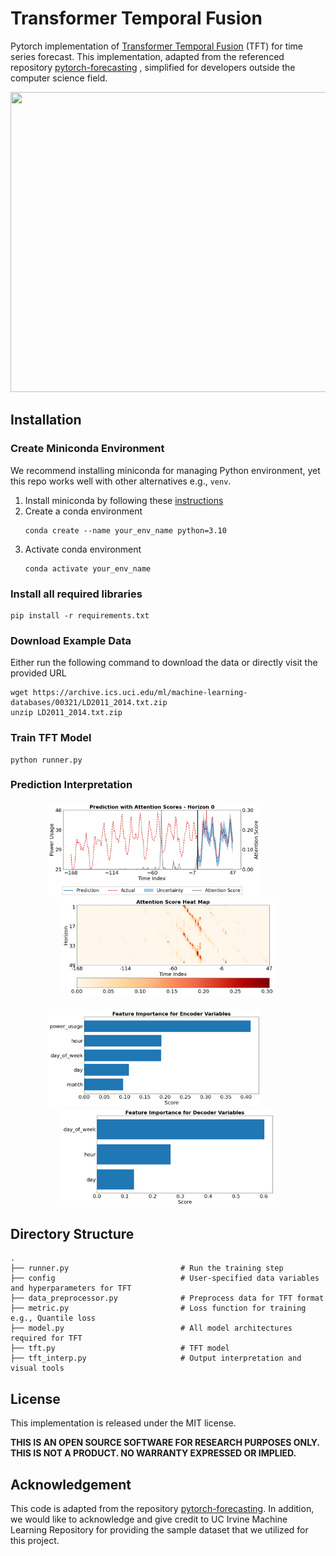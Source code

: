 # Transformer Temporal Fusion
Pytorch implementation of [Transformer Temporal Fusion](https://ai.googleblog.com/2021/12/interpretable-deep-learning-for-time.html) (TFT) for time series forecast. 
This implementation, adapted from the referenced repository [pytorch-forecasting](https://pytorch-forecasting.readthedocs.io/en/stable/index.html)
, simplified for developers outside the computer science field.

<p align="center">
  <img src="./figure/forecast.gif" width="700px" height="480px" >
</p>

## Installation
### Create Miniconda Environment
We recommend installing miniconda for managing Python environment, yet this repo works well with other alternatives e.g., `venv`.
1. Install miniconda by following these [instructions](https://docs.conda.io/projects/conda/en/latest/user-guide/install/index.html#system-requirements) 
2. Create a conda environment
    ```
    conda create --name your_env_name python=3.10
    ```
3. Activate conda environment
    ```
    conda activate your_env_name
    ```
### Install all required libraries
```shell
pip install -r requirements.txt
```

### Download Example Data
Either run the following command to download the data or directly visit the provided URL

```shell
wget https://archive.ics.uci.edu/ml/machine-learning-databases/00321/LD2011_2014.txt.zip
unzip LD2011_2014.txt.zip
```
### Train TFT Model
```shell
python runner.py
```

### Prediction Interpretation
<p align="center" style="margin-top: 20px;">
  <img src="./figure/attention_score.png" width="340px">
  &nbsp;&nbsp;&nbsp;&nbsp;&nbsp;&nbsp;&nbsp;&nbsp;&nbsp;&nbsp;
  <img src="./figure/heat_map_attention_score.png" width="340px">
  
</p>

<p align="center" style="margin-top: 20px;">
  <img src="./figure/encoder_var_score.png" width="340px">
  &nbsp;&nbsp;&nbsp;&nbsp;&nbsp;&nbsp;&nbsp;&nbsp;&nbsp;&nbsp;
  <img src="./figure/decoder_var_score.png" width="340px">
</p>


## Directory Structure
```
.
├── runner.py                         # Run the training step
├── config                            # User-specified data variables and hyperparameters for TFT
├── data_preprocessor.py              # Preprocess data for TFT format
├── metric.py                         # Loss function for training e.g., Quantile loss
├── model.py                          # All model architectures required for TFT 
├── tft.py                            # TFT model
├── tft_interp.py                     # Output interpretation and visual tools

```


## License 

This implementation is released under the MIT license. 

**THIS IS AN OPEN SOURCE SOFTWARE FOR RESEARCH PURPOSES ONLY. THIS IS NOT A PRODUCT. NO WARRANTY EXPRESSED OR IMPLIED.**

## Acknowledgement
This code is adapted from the repository [pytorch-forecasting](https://pytorch-forecasting.readthedocs.io/en/stable/index.html).
In addition, we would like to acknowledge and give credit to UC Irvine Machine Learning Repository for 
providing the sample dataset that we utilized for this project.
